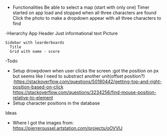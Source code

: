 - Functionalities
  Be able to select a map (start with only one)
  Timer started on app load and stopped when all three characters are found
  Click the photo to make a dropdown appear with all three characters to find

-Hierarchy
  App
    Header
      Just informational text
    Picture

    Sidebar with learderboards
      Title
      Grid with name - score
-Todo
<!-- - Layout a basic UI with only one component -->
<!-- - Setup router -->
<!-- - Create components -->
<!-- - Establish connection with Firebase -->
<!-- - Pass in image as a prop to Gameview -->
<!-- - Set timer when Gameview loads
  :do I have to set the state on App? it will be set to the database, so no need to pass it to Leaderboards -->
<!-- - Setup character showcase and timer elements -->
- Setup drowpdown when user clicks the screen
  :got the position on px but seems like I need to substract another unit(offset position?)
  :https://stackoverflow.com/questions/50180442/getting-top-and-right-position-based-on-click
  https://stackoverflow.com/questions/3234256/find-mouse-position-relative-to-element
- Setup character positions in the database

Ideas
- Where I got the images from:
https://pierreroussel.artstation.com/projects/oOVVlJ